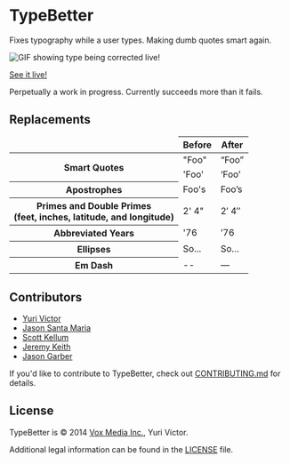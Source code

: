 # TypeBetter

Fixes typography while a user types. Making dumb quotes smart again.

![GIF showing type being corrected live!](typebetter.gif)

[See it live!](http://yurivictor.com/smartquotes/)

Perpetually a work in progress. Currently succeeds more than it fails.

## Replacements

<table>
	<thead>
		<tr>
			<td></td>
			<th>Before</th>
			<th>After</th>
		</tr>
	</thead>
	<tbody>
		<tr>
			<th rowspan="2">Smart Quotes</th>
			<td>"Foo"</td>
			<td>“Foo”</td>
		</tr>
		<tr>
			<td>'Foo'</td>
			<td>‘Foo’</td>
		</tr>
		<tr>
			<th>Apostrophes</th>
			<td>Foo's</td>
			<td>Foo’s</td>
		</tr>
		<tr>
			<th>Primes and Double Primes<br>(feet, inches, latitude, and longitude)</th>
			<td>2' 4"</td>
			<td>2′ 4″</td>
		</tr>
		<tr>
			<th>Abbreviated Years</th>
			<td>'76</td>
			<td>’76</td>
		</tr>
		<tr>
			<th>Ellipses</th>
			<td>So...</td>
			<td>So…</td>
		</tr>
		<tr>
			<th>Em Dash</th>
			<td>--</td>
			<td>—</td>
		</tr>
	</tbody>
</table>

## Contributors

- [Yuri Victor](https://github.com/yurivictor/)
- [Jason Santa Maria](https://github.com/jasonsantamaria)
- [Scott Kellum](https://github.com/scottkellum)
- [Jeremy Keith](https://github.com/adactio)
- [Jason Garber](https://github.com/jgarber623)

If you'd like to contribute to TypeBetter, check out [CONTRIBUTING.md](CONTRIBUTING.md) for details.

## License

TypeBetter is © 2014 [Vox Media Inc.](http://www.vox.com/), Yuri Victor.

Additional legal information can be found in the [LICENSE](LICENSE) file.
